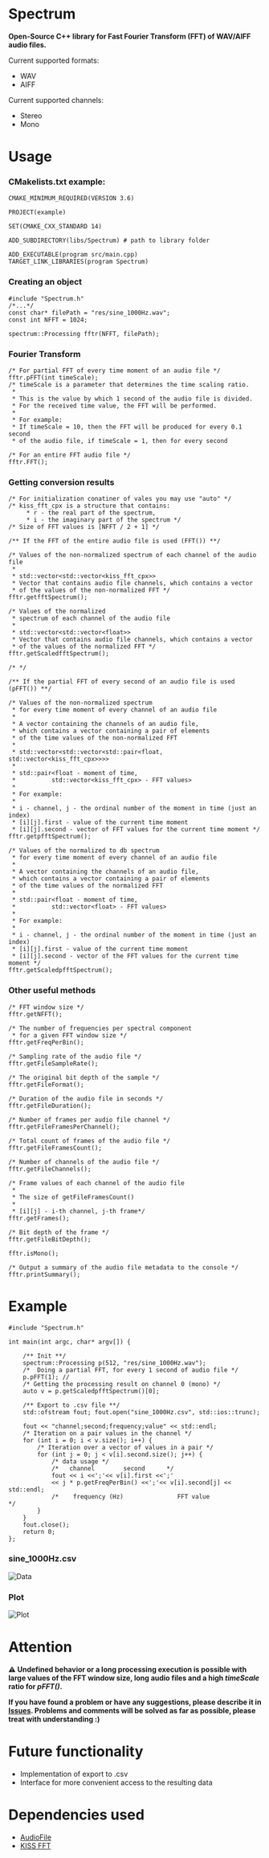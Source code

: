 # Spectrum

**Open-Source C++ library for Fast Fourier Transform (FFT) of WAV/AIFF audio files.**

Current supported formats:

* WAV
* AIFF

Current supported channels:

* Stereo
* Mono

# Usage
### CMakelists.txt example:

	CMAKE_MINIMUM_REQUIRED(VERSION 3.6)

	PROJECT(example)

	SET(CMAKE_CXX_STANDARD 14)

	ADD_SUBDIRECTORY(libs/Spectrum) # path to library folder

	ADD_EXECUTABLE(program src/main.cpp)
	TARGET_LINK_LIBRARIES(program Spectrum) 

### Creating an object
	#include "Spectrum.h"
	/*...*/
    const char* filePath = "res/sine_1000Hz.wav";
    const int NFFT = 1024;

    spectrum::Processing fftr(NFFT, filePath);

### Fourier Transform
	/* For partial FFT of every time moment of an audio file */	
	fftr.pFFT(int timeScale);
    /* timeScale is a parameter that determines the time scaling ratio. 
     * 
     * This is the value by which 1 second of the audio file is divided. 
     * For the received time value, the FFT will be performed.
     * 
     * For example: 
     * If timeScale = 10, then the FFT will be produced for every 0.1 second 
     * of the audio file, if timeScale = 1, then for every second
	
	/* For an entire FFT audio file */
	fftr.FFT();

### Getting conversion results
	/* For initialization conatiner of vales you may use "auto" */
	/* kiss_fft_cpx is a structure that contains:
         * r - the real part of the spectrum, 
         * i - the imaginary part of the spectrum */
	/* Size of FFT values is [NFFT / 2 + 1] */
	
	/** If the FFT of the entire audio file is used (FFT()) **/
	
	/* Values of the non-normalized spectrum of each channel of the audio file
     * 
     * std::vector<std::vector<kiss_fft_cpx>> 
     * Vector that contains audio file channels, which contains a vector 
     * of the values of the non-normalized FFT */
	fftr.getfftSpectrum();
	
	/* Values of the normalized 
     * spectrum of each channel of the audio file 
     * 
     * std::vector<std::vector<float>> 
     * Vector that contains audio file channels, which contains a vector 
     * of the values of the normalized FFT */
	fftr.getScaledfftSpectrum();

	/* */
	
	/** If the partial FFT of every second of an audio file is used (pFFT()) **/
    
    /* Values of the non-normalized spectrum
     * for every time moment of every channel of an audio file
     *
     * A vector containing the channels of an audio file, 
     * which contains a vector containing a pair of elements 
     * of the time values of the non-normalized FFT
     * 
     * std::vector<std::vector<std::pair<float, std::vector<kiss_fft_cpx>>>>
     *
     * std::pair<float - moment of time, 
     *          std::vector<kiss_fft_cpx> - FFT values>
     *
     * For example:
     * 
     * i - channel, j - the ordinal number of the moment in time (just an index)
     * [i][j].first - value of the current time moment
     * [i][j].second - vector of FFT values for the current time moment */
	fftr.getpfftSpectrum();
	
    /* Values of the normalized to db spectrum
     * for every time moment of every channel of an audio file
     *
     * A vector containing the channels of an audio file, 
     * which contains a vector containing a pair of elements 
     * of the time values of the normalized FFT
     *
     * std::pair<float - moment of time, 
     *          std::vector<float> - FFT values>
     *
     * For example:
     * 
     * i - channel, j - the ordinal number of the moment in time (just an index)
     * [i][j].first - value of the current time moment
     * [i][j].second - vector of the FFT values for the current time moment */
	fftr.getScaledpfftSpectrum();
	
### Other useful methods
    /* FFT window size */
    fftr.getNFFT();
    
    /* The number of frequencies per spectral component
     * for a given FFT window size */
    fftr.getFreqPerBin();

    /* Sampling rate of the audio file */
    fftr.getFileSampleRate();

    /* The original bit depth of the sample */
    fftr.getFileFormat();
    
    /* Duration of the audio file in seconds */
    fftr.getFileDuration();

    /* Number of frames per audio file channel */
    fftr.getFileFramesPerChannel();

    /* Total count of frames of the audio file */
    fftr.getFileFramesCount();

    /* Number of channels of the audio file */
    fftr.getFileChannels();
    
    /* Frame values of each channel of the audio file
     * 
     * The size of getFileFramesCount() 
     * 
     * [i][j] - i-th channel, j-th frame*/
    fftr.getFrames();
    
    /* Bit depth of the frame */
    fftr.getFileBitDepth();
    
    fftr.isMono();
    
    /* Output a summary of the audio file metadata to the console */
    fftr.printSummary();

# Example
	#include "Spectrum.h"
	
	int main(int argc, char* argv[]) {
    
	    /** Init **/
	    spectrum::Processing p(512, "res/sine_1000Hz.wav");     
	    /*  Doing a partial FFT, for every 1 second of audio file */
	    p.pFFT(1); // 
	    /* Getting the processing result on channel 0 (mono) */
	    auto v = p.getScaledpfftSpectrum()[0];
	    
	    /** Export to .csv file **/ 
	    std::ofstream fout; fout.open("sine_1000Hz.csv", std::ios::trunc);
	
	    fout << "channel;second;frequency;value" << std::endl;
	    /* Iteration on a pair values in the channel */
	    for (int i = 0; i < v.size(); i++) {
	        /* Iteration over a vector of values in a pair */
	        for (int j = 0; j < v[i].second.size(); j++) {
	            /* data usage */
	            /*   channel        second      */
	            fout << i <<';'<< v[i].first <<';'
	            << j * p.getFreqPerBin() <<';'<< v[i].second[j] << std::endl;
	            /*    frequency (Hz)               FFT value               */
	        }
	    }
	    fout.close();
	    return 0;
	};
### sine_1000Hz.csv
![Data](https://i.imgur.com/VICcWDE.png)
### Plot
![Plot](https://i.imgur.com/QkfWuN0.png)
# Attention
**⚠️ Undefined behavior or a long processing execution is possible with large values of the FFT window size, 
long audio files and a high *timeScale* ratio for *pFFT()*.** 

**If you have found a problem or have any suggestions, please describe it in [Issues](https://github.com/6dba/Spectrum/issues). Problems and comments will be solved as far as possible, please treat with understanding :)**

# Future functionality
* Implementation of export to .csv
* Interface for more convenient access to the resulting data

# Dependencies used
* [AudioFile](https://github.com/adamstark/AudioFile)
* [KISS FFT](https://github.com/mborgerding/kissfft)
